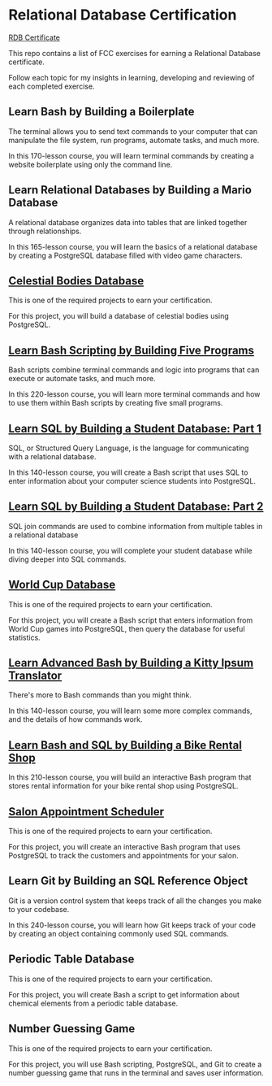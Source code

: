 # Relational Database Certification

[RDB Certificate](https://www.freecodecamp.org/certification/marknltv/relational-database-v8)

This repo contains a list of FCC exercises for earning a Relational Database certificate.  

Follow each topic for my insights in learning, developing and reviewing of each completed exercise.  

## Learn Bash by Building a Boilerplate

The terminal allows you to send text commands to your computer that can manipulate the file system, run programs, automate tasks, and much more.

In this 170-lesson course, you will learn terminal commands by creating a website boilerplate using only the command line.

## Learn Relational Databases by Building a Mario Database

A relational database organizes data into tables that are linked together through relationships.

In this 165-lesson course, you will learn the basics of a relational database by creating a PostgreSQL database filled with video game characters.

## [Celestial Bodies Database](https://github.com/hurricanemark/relational_database/tree/main/BuildACelestialDatabase#building-a-celestial-bodies-database)

This is one of the required projects to earn your certification.

For this project, you will build a database of celestial bodies using PostgreSQL.

## [Learn Bash Scripting by Building Five Programs](https://github.com/hurricanemark/relational_database/tree/main/bash_scripts#bash-scripting)

Bash scripts combine terminal commands and logic into programs that can execute or automate tasks, and much more.

In this 220-lesson course, you will learn more terminal commands and how to use them within Bash scripts by creating five small programs.

## [Learn SQL by Building a Student Database: Part 1](https://github.com/hurricanemark/relational_database/tree/main/BuildDatabaseFromCSVFiles#building-a-student-database-from-csv-file)

SQL, or Structured Query Language, is the language for communicating with a relational database.

In this 140-lesson course, you will create a Bash script that uses SQL to enter information about your computer science students into PostgreSQL.

## [Learn SQL by Building a Student Database: Part 2](https://github.com/hurricanemark/relational_database/tree/main/BuildDatabaseFromCSVFiles#building-a-student-database-from-csv-file)

SQL join commands are used to combine information from multiple tables in a relational database

In this 140-lesson course, you will complete your student database while diving deeper into SQL commands.

## [World Cup Database](https://github.com/hurricanemark/relational_database/tree/main/BuildWorldCupDatabaseFromCSVFile#building-a-world-cup-database)

This is one of the required projects to earn your certification.

For this project, you will create a Bash script that enters information from World Cup games into PostgreSQL, then query the database for useful statistics.

## [Learn Advanced Bash by Building a Kitty Ipsum Translator](https://github.com/hurricanemark/relational_database/tree/main/BuildAKittyIpsumTranslator#building-a-kitty-ipsum-translator)

There's more to Bash commands than you might think.

In this 140-lesson course, you will learn some more complex commands, and the details of how commands work.

## [Learn Bash and SQL by Building a Bike Rental Shop](https://github.com/hurricanemark/relational_database/tree/main/BuildABikeRentalShop#building-a-bike-rental-shop-database)

In this 210-lesson course, you will build an interactive Bash program that stores rental information for your bike rental shop using PostgreSQL.

## [Salon Appointment Scheduler](https://github.com/hurricanemark/relational_database/tree/main/BuildASalonServiceAppointmentScheduler#building-a-salon-service-appointment-scheduler)

This is one of the required projects to earn your certification.

For this project, you will create an interactive Bash program that uses PostgreSQL to track the customers and appointments for your salon.

## Learn Git by Building an SQL Reference Object

Git is a version control system that keeps track of all the changes you make to your codebase.

In this 240-lesson course, you will learn how Git keeps track of your code by creating an object containing commonly used SQL commands.

## Periodic Table Database

This is one of the required projects to earn your certification.

For this project, you will create Bash a script to get information about chemical elements from a periodic table database.

## Number Guessing Game

This is one of the required projects to earn your certification.

For this project, you will use Bash scripting, PostgreSQL, and Git to create a number guessing game that runs in the terminal and saves user information.